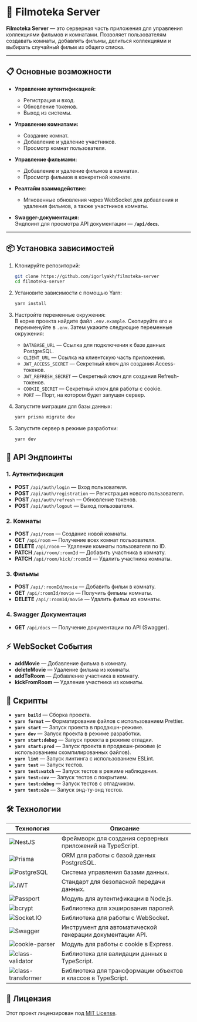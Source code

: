 # 🎥 Filmoteka Server

**Filmoteka Server** — это серверная часть приложения для управления коллекциями фильмов и комнатами. Позволяет пользователям создавать комнаты, добавлять фильмы, делиться коллекциями и выбирать случайный фильм из общего списка.

---

## 📋 Основные возможности

- **Управление аутентификацией:**

  - Регистрация и вход.
  - Обновление токенов.
  - Выход из системы.

- **Управление комнатами:**

  - Создание комнат.
  - Добавление и удаление участников.
  - Просмотр комнат пользователя.

- **Управление фильмами:**

  - Добавление и удаление фильмов в комнатах.
  - Просмотр фильмов в конкретной комнате.

- **Реалтайм взаимодействие:**

  - Мгновенные обновления через WebSocket для добавления и удаления фильмов, а также участников комнаты.

- **Swagger-документация:**  
  Эндпоинт для просмотра API документации — **`/api/docs`**.

---

## 📦 Установка зависимостей

1. Клонируйте репозиторий:
   ```bash
   git clone https://github.com/igorlyakh/filmoteka-server
   cd filmoteka-server
   ```
2. Установите зависимости с помощью Yarn:
   ```bash
   yarn install
   ```
3. Настройте переменные окружения:  
   В корне проекта найдите файл `.env.example`. Скопируйте его и переименуйте в `.env`. Затем укажите следующие переменные окружения:

   - `DATABASE_URL` — Ссылка для подключения к базе данных PostgreSQL.
   - `CLIENT_URL` — Ссылка на клиентскую часть приложения.
   - `JWT_ACCESS_SECRET` — Секретный ключ для создания Access-токенов.
   - `JWT_REFRESH_SECRET` — Секретный ключ для создания Refresh-токенов.
   - `COOKIE_SECRET` — Секретный ключ для работы с cookie.
   - `PORT` — Порт, на котором будет запущен сервер.

4. Запустите миграции для базы данных:
   ```bash
   yarn prisma migrate dev
   ```
5. Запустите сервер в режиме разработки:
   ```bash
   yarn dev
   ```

## 📡 API Эндпоинты

### 1. **Аутентификация**

- **POST** `/api/auth/login` — Вход пользователя.
- **POST** `/api/auth/registration` — Регистрация нового пользователя.
- **POST** `/api/auth/refresh` — Обновление токенов.
- **POST** `/api/auth/logout` — Выход пользователя.

### 2. **Комнаты**

- **POST** `/api/room` — Создание новой комнаты.
- **GET** `/api/room` — Получение всех комнат пользователя.
- **DELETE** `/api/room` — Удаление комнаты пользователя по ID.
- **PATCH** `/api/room/:roomId` — Добавить участника в комнату.
- **PATCH** `/api/room/kick/:roomId` — Удалить участника комнаты.

### 3. **Фильмы**

- **POST** `/api/:roomId/movie` — Добавить фильм в комнату.
- **GET** `/api/:roomId/movie` — Получить фильмы комнаты.
- **DELETE** `/api/:roomId/movie` — Удалить фильм из комнаты.

### 4. **Swagger Документация**

- **GET** `/api/docs` — Получение документации по API (Swagger).

## ⚡ WebSocket События

- **addMovie** — Добавление фильма в комнату.
- **deleteMovie** — Удаление фильма из комнаты.
- **addToRoom** — Добавление участника в комнату.
- **kickFromRoom** — Удаление участника из комнаты.

## 📝 Скрипты

- **`yarn build`** — Сборка проекта.
- **`yarn format`** — Форматирование файлов с использованием Prettier.
- **`yarn start`** — Запуск проекта в продакшн-режиме.
- **`yarn dev`** — Запуск проекта в режиме разработки.
- **`yarn start:debug`** — Запуск проекта в режиме отладки.
- **`yarn start:prod`** — Запуск проекта в продакшн-режиме (с использованием скомпилированных файлов).
- **`yarn lint`** — Запуск линтинга с использованием ESLint.
- **`yarn test`** — Запуск тестов.
- **`yarn test:watch`** — Запуск тестов в режиме наблюдения.
- **`yarn test:cov`** — Запуск тестов с покрытием.
- **`yarn test:debug`** — Запуск тестов с отладчиком.
- **`yarn test:e2e`** — Запуск энд-ту-энд тестов.

## 🛠️ Технологии

| Технология                                                                                                   | Описание                                                      |
| ------------------------------------------------------------------------------------------------------------ | ------------------------------------------------------------- |
| ![NestJS](https://img.shields.io/badge/NestJS-ff0000?logo=nestjs&logoColor=white)                            | Фреймворк для создания серверных приложений на TypeScript.    |
| ![Prisma](https://img.shields.io/badge/Prisma-2D3748?logo=prisma&logoColor=white)                            | ORM для работы с базой данных PostgreSQL.                     |
| ![PostgreSQL](https://img.shields.io/badge/PostgreSQL-336791?logo=postgresql&logoColor=white)                | Система управления базами данных.                             |
| ![JWT](https://img.shields.io/badge/JWT-000000?logo=json-web-tokens&logoColor=white)                         | Стандарт для безопасной передачи данных.                      |
| ![Passport](https://img.shields.io/badge/Passport-00485C?logo=passport&logoColor=white)                      | Модуль для аутентификации в Node.js.                          |
| ![bcrypt](https://img.shields.io/badge/bcrypt-05122A?logo=bcrypt&logoColor=white)                            | Библиотека для хэширования паролей.                           |
| ![Socket.IO](https://img.shields.io/badge/Socket.IO-010101?logo=socket.io&logoColor=white)                   | Библиотека для работы с WebSocket.                            |
| ![Swagger](https://img.shields.io/badge/Swagger-85ea2d?logo=swagger&logoColor=white)                         | Инструмент для автоматической генерации документации API.     |
| ![cookie-parser](https://img.shields.io/badge/cookie--parser-FFD700?logo=npm&logoColor=white)                | Модуль для работы с cookie в Express.                         |
| ![class-validator](https://img.shields.io/badge/class--validator-1E90FF?logo=typescript&logoColor=white)     | Библиотека для валидации данных в TypeScript.                 |
| ![class-transformer](https://img.shields.io/badge/class--transformer-8A2BE2?logo=typescript&logoColor=white) | Библиотека для трансформации объектов и классов в TypeScript. |

## 📝 Лицензия

Этот проект лицензирован под [MIT License](LICENSE).
